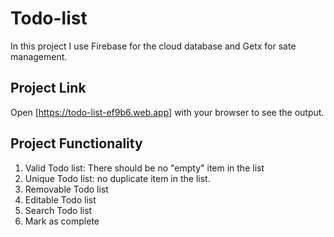 # Todo-list
In this project I use Firebase for the cloud database and Getx for sate management.

## Project Link 
Open [https://todo-list-ef9b6.web.app] with your browser to see the output.

## Project Functionality 

1. Valid Todo list: There should be no "empty" item in the list
2. Unique Todo list: no duplicate item in the list.
3. Removable Todo list
4. Editable Todo list
5. Search Todo list
6. Mark as complete
